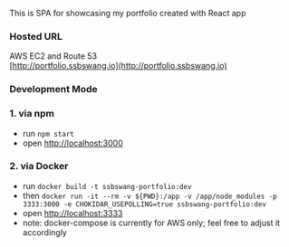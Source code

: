 This is SPA for showcasing my portfolio created with React app

### Hosted URL 
AWS EC2 and Route 53 <br />
[http://portfolio.ssbswang.io](http://portfolio.ssbswang.io)

### Development Mode
### 1. via npm
- run `npm start`
- open [http://localhost:3000](http://localhost:3000) 

### 2. via Docker
- run `docker build -t ssbswang-portfolio:dev`
- then `docker run -it --rm -v ${PWD}:/app -v /app/node_modules -p 3333:3000 -e CHOKIDAR_USEPOLLING=true ssbswang-portfolio:dev`
- open [http://localhost:3333](http://localhost:3333)
- note: docker-compose is currently for AWS only; feel free to adjust it accordingly
